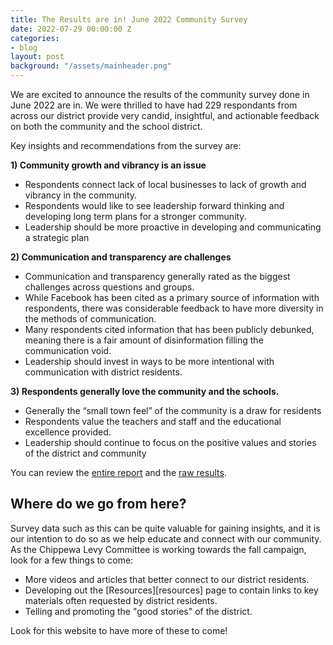 ```yaml
---
title: The Results are in! June 2022 Community Survey
date: 2022-07-29 00:00:00 Z
categories:
- blog
layout: post
background: "/assets/mainheader.png"
---
```


We are excited to announce the results of the community survey done in June 2022 are in. We were thrilled to have had 229 respondants from across our district provide very candid, insightful, and actionable feedback on both the community and the school district. 

Key insights and recommendations from the survey are:

**1) Community growth and vibrancy is an issue**

- Respondents connect lack of local businesses to lack of growth and vibrancy in the community.
- Respondents would like to see leadership forward thinking and developing long term plans for a stronger community.
- Leadership should be more proactive in developing and communicating a strategic plan

**2) Communication and transparency are challenges**

- Communication and transparency generally rated as the biggest challenges across questions and groups.
- While Facebook has been cited as a primary source of information with respondents, there was considerable feedback to have more diversity in the methods of communication.
- Many respondents cited information that has been publicly debunked, meaning there is a fair amount of disinformation filling the communication void.
- Leadership should invest in ways to be more intentional with communication with district residents.

**3) Respondents generally love the community and the schools.**

- Generally the “small town feel” of the community is a draw for residents
- Respondents value the teachers and staff and the educational excellence provided.
- Leadership should continue to focus on the positive values and stories of the district and community

You can review the [entire report](assets/2022-06-onechippewa-survey-analysis.pdf) and the [raw results](assets/2022-06-onechippewa-survey-raw-results.csv).

## Where do we go from here?

Survey data such as this can be quite valuable for gaining insights, and it is our intention to do so as we help educate and connect with our community. As the Chippewa Levy Committee is working towards the fall campaign, look for a few things to come:

- More videos and articles that better connect to our district residents.
- Developing out the [Resources][resources] page to contain links to key materials often requested by district residents.
- Telling and promoting the "good stories" of the district.

Look for this website to have more of these to come!
